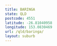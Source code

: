 ```yaml
---
title: BARINGA
state: QLD
postcode: 4551
latitude: -26.81040958
longitude: 153.0830469
url: /qld/baringa/
layout: suburb
---
```

